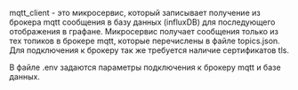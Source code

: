 mqtt_client - это микросервис, который записывает получение из брокера mqtt сообщения в базу данных (influxDB) для последующего отображения в графане.
Микросервис получает сообщения только из тех топиков в брокере mqtt, которые перечислены в файле topics.json. Для подключения к брокеру так же требуется наличие сертификатов tls.

В файле .env задаются параметры подключения к брокеру mqtt и базе данных.
